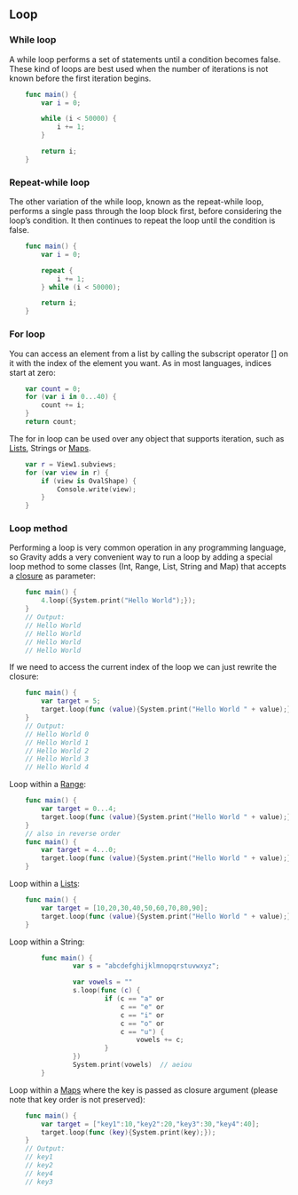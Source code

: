 ## Loop

### While loop</h4>
A while loop performs a set of statements until a condition becomes false. These kind of loops are best used when the number of iterations is not known before the first iteration begins.
```swift
	func main() {
		var i = 0;

		while (i < 50000) {
			i += 1;
		}

		return i;
	}
```

### Repeat-while loop</h4>
The other variation of the while loop, known as the repeat-while loop, performs a single pass through the loop block first, before considering the loop’s condition. It then continues to repeat the loop until the condition is false.
			
```swift
	func main() {
		var i = 0;

		repeat {
			i += 1;
		} while (i < 50000);

		return i;
	}
```

### For loop</h4>
You can access an element from a list by calling the subscript operator [] on it with the index of the element you want. As in most languages, indices start at zero:
```swift
	var count = 0;
	for (var i in 0...40) {
		count += i;
	}
	return count;
```
The for in loop can be used over any object that supports iteration, such as [Lists](list.md), Strings or [Maps](map.md).
```swift
	var r = View1.subviews;
	for (var view in r) {
		if (view is OvalShape) {
			Console.write(view);
		}
	}
```

### Loop method</h4>
Performing a loop is very common operation in any programming language, so Gravity adds a very convenient way to run a loop by adding a special loop method to some classes (Int, Range, List, String and Map) that accepts a [closure](closure.md) as parameter:
```swift
	func main() {
		4.loop({System.print("Hello World");});
	}
	// Output:
	// Hello World
	// Hello World
	// Hello World
	// Hello World
```

If we need to access the current index of the loop we can just rewrite the closure:
```swift
	func main() {
		var target = 5;
		target.loop(func (value){System.print("Hello World " + value);});
	}
	// Output:
	// Hello World 0
	// Hello World 1
	// Hello World 2
	// Hello World 3
	// Hello World 4
```
Loop within a [Range](types.md):
```swift
	func main() {
		var target = 0...4;
		target.loop(func (value){System.print("Hello World " + value);});
	}
	// also in reverse order
	func main() {
		var target = 4...0;
		target.loop(func (value){System.print("Hello World " + value);});
	}
```

Loop within a [Lists](list.md):
```swift
	func main() {
		var target = [10,20,30,40,50,60,70,80,90];
		target.loop(func (value){System.print("Hello World " + value);});
	}
```

Loop within a String:
```swift
        func main() {
                var s = "abcdefghijklmnopqrstuvwxyz";

                var vowels = ""
                s.loop(func (c) {
                        if (c == "a" or
                            c == "e" or
                            c == "i" or
                            c == "o" or
                            c == "u") {
                                vowels += c;
                        }
                })
                System.print(vowels)  // aeiou
        }
```
			
Loop within a [Maps](map.md) where the key is passed as closure argument (please note that key order is not preserved):
```swift
	func main() {
		var target = ["key1":10,"key2":20,"key3":30,"key4":40];
		target.loop(func (key){System.print(key);});
	}
	// Output:
	// key1
	// key2
	// key4
	// key3
```
